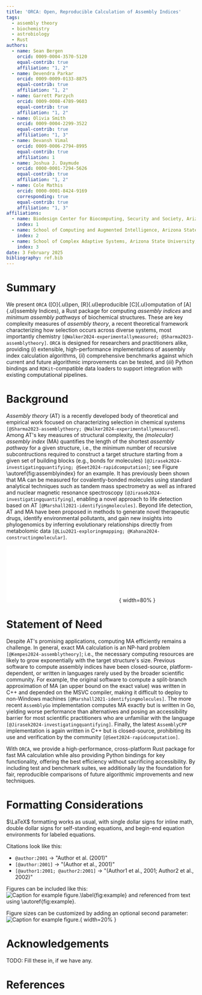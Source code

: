 ```yaml
---
title: 'ORCA: Open, Reproducible Calculation of Assembly Indices'
tags:
  - assembly theory
  - biochemistry
  - astrobiology
  - Rust
authors:
  - name: Sean Bergen
    orcid: 0009-0004-3570-5120
    equal-contrib: true
    affiliation: "1, 2"
  - name: Devendra Parkar
    orcid: 0009-0009-0133-8875
    equal-contrib: true
    affiliation: "1, 2"
  - name: Garrett Parzych
    orcid: 0009-0008-4789-9603
    equal-contrib: true
    affiliation: "1, 2"
  - name: Olivia Smith
    orcid: 0009-0004-2299-3522
    equal-contrib: true
    affiliation: "1, 3"
  - name: Devansh Vimal
    orcid: 0009-0006-2794-8995
    equal-contrib: true
    affiliation: 1
  - name: Joshua J. Daymude
    orcid: 0000-0001-7294-5626
    equal-contrib: true
    affiliation: "1, 2"
  - name: Cole Mathis
    orcid: 0000-0001-8424-9169
    corresponding: true
    equal-contrib: true
    affiliation: "1, 3"
affiliations:
  - name: Biodesign Center for Biocomputing, Security and Society, Arizona State University, United States
    index: 1
  - name: School of Computing and Augmented Intelligence, Arizona State University, United States
    index: 2
  - name: School of Complex Adaptive Systems, Arizona State University, United States
    index: 3
date: 3 February 2025
bibliography: ref.bib
---
```


# Summary

We present `ORCA` ([O]{.ul}pen, [R]{.ul}eproducible [C]{.ul}omputation of [A]{.ul}ssembly Indices), a Rust package for computing *assembly indices* and *minimum assembly pathways* of biochemical structures.
These are key complexity measures of *assembly theory*, a recent theoretical framework characterizing how selection occurs across diverse systems, most importantly chemistry `[@Walker2024-experimentallymeasured; @Sharma2023-assemblytheory]`.
`ORCA` is designed for researchers and practitioners alike, providing (*i*) extensible, high-performance implementations of assembly index calculation algorithms, (*ii*) comprehensive benchmarks against which current and future algorithmic improvements can be tested, and (*iii*) Python bindings and `RDKit`-compatible data loaders to support integration with existing computational pipelines.



# Background

*Assembly theory* (AT) is a recently developed body of theoretical and empirical work focused on characterizing selection in chemical systems `[@Sharma2023-assemblytheory; @Walker2024-experimentallymeasured]`.
Among AT's key measures of structural complexity, the *(molecular) assembly index* (MA) quantifies the length of the shortest *assembly pathway* for a given structure, i.e., the minimum number of recursive subcontructions required to construct a target structure starting from a given set of building blocks (e.g., bonds for molecules) `[@Jirasek2024-investigatingquantifying; @Seet2024-rapidcomputation]`; see Figure \autoref{fig:assemblyindex} for an example.
It has previously been shown that MA can be measured for covalently-bonded molecules using standard analytical techniques such as tandem mass spectrometry as well as infrared and nuclear magnetic resonance spectroscopy `[@Jirasek2024-investigatingquantifying]`, enabling a novel approach to life detection based on AT `[@Marshall2021-identifyingmolecules]`.
Beyond life detection, AT and MA have been proposed in methods to generate novel therapeutic drugs, identify environmental pollutants, and gain new insights into phylogenomics by inferring evolutionary relationships directly from metabolomic data `[@Liu2021-exploringmapping; @Kahana2024-constructingmolecular]`.

![*Assembly Pathways for Anthracene*. Starting with bonds as building blocks (yellow), a joining operation yields progressively larger structures by combining any two compatible structures that have already been constructed (arrows). These intermediate structures must obey valence rules but otherwise do not have to be physically accessible or chemically synthesizable. There may be many assembly pathways from building blocks to a target structure&mdash;in this case, Anthracene (green)&mdash;but the length of any shortest such pathway (blue) is that structure's assembly index.\label{fig:assemblyindex}](figures/anthracene.pdf){ width=80% }



# Statement of Need

Despite AT's promising applications, computing MA efficiently remains a challenge.
In general, exact MA calculation is an NP-hard problem `[@Kempes2024-assemblytheory]`; i.e., the necessary computing resources are likely to grow exponentially with the target structure's size.
Previous software to compute assembly indices have been closed-source, platform-dependent, or written in languages rarely used by the broader scientific community.
For example, the original software to compute a split-branch approximation of MA (an upper bound on the exact value) was written in C++ and depended on the MSVC compiler, making it difficult to deploy to non-Windows machines `[@Marshall2021-identifyingmolecules]`.
The more recent `AssemblyGo` implementation computes MA exactly but is written in Go, yielding worse performance than alternatives and posing an accessibility barrier for most scientific practitioners who are unfamiliar with the language `[@Jirasek2024-investigatingquantifying]`.
Finally, the latest `AssemblyCPP` implementation is again written in C++ but is closed-source, prohibiting its use and verification by the community `[@Seet2024-rapidcomputation]`.

With `ORCA`, we provide a high-performance, cross-platform Rust package for fast MA calculation while also providing Python bindings for key functionality, offering the best efficiency without sacrificing accessibility.
By including test and benchmark suites, we additionally lay the foundation for fair, reproducible comparisons of future algorithmic improvements and new techniques.



# Formatting Considerations

$\LaTeX$ formatting works as usual, with single dollar signs for inline math, double dollar signs for self-standing equations, and begin-end equation environments for labeled equations.

Citations look like this:
- `@author:2001`  ->  "Author et al. (2001)"
- `[@author:2001]` -> "(Author et al., 2001)"
- `[@author1:2001; @author2:2001]` -> "(Author1 et al., 2001; Author2 et al., 2002)"

Figures can be included like this:
![Caption for example figure.\label{fig:example}](figure.png)
and referenced from text using \autoref{fig:example}.

Figure sizes can be customized by adding an optional second parameter:
![Caption for example figure.](figure.png){ width=20% }



# Acknowledgements

TODO: Fill these in, if we have any.



# References
